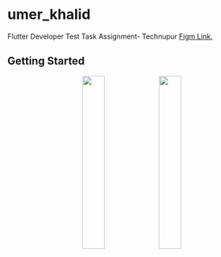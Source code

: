 # umer_khalid
Flutter Developer Test Task Assignment- Technupur
[Figm Link.](https://www.figma.com/file/XWqprkK9lMFLafUcf4ftdo/Ecommerce-App-For-Fluter-Test?node-id=0%3A1&mode=dev)

## Getting Started

<p align="center">

  <img src="https://github.com/user-attachments/assets/824dc4fb-16e4-48e3-8581-541fc96d2388" width="30%">
  <img src="https://github.com/user-attachments/assets/f9138b09-b23b-41ad-8095-d4632a767a4f" width="30%">
